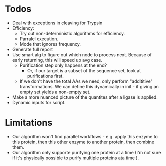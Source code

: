 # Todos

- Deal with exceptions in cleaving for Trypsin
- Efficiency: 
	- Try out non-deterministic algorithms for efficiency.
	- Parralel execution.
	- Mode that ignores frequency.
- Generate full report
- Use smart alg to figure out which node to process next. Because of early returning, this will speed up avg case.
	- Purification step only happens at the end?
		- Or, if our target is a subset of the sequence set, look at 
		purifications first.
	- If we don't have the total AAs we need, only perform "addititive" 
	transformations. We can define this dynamically in init - if giving an 
	empty set yields a non-empty set.
- Make a more nuanced picture of the quantites after a ligase is applied.
- Dynamic inputs for script.

# Limitations

- Our algorithm won't find parallel workflows - e.g. apply this enzyme to this protein, then this other enzyme to another protein, then combine them.
- Our algorithm only supporte purifying one protein at a time (I'm not sure if it's physically possible to purify multiple proteins ata time ).